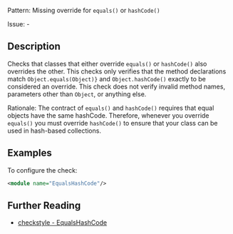 Pattern: Missing override for `equals()` or `hashCode()`

Issue: -

## Description

Checks that classes that either override `equals()` or `hashCode()` also overrides the other. This checks only verifies that the method declarations match `Object.equals(Object)}` and `Object.hashCode()` exactly to be considered an override. This check does not verify invalid method names, parameters other than `Object`, or anything else. 

Rationale: The contract of `equals()` and `hashCode()` requires that equal objects have the same hashCode. Therefore, whenever you override `equals()` you must override `hashCode()` to ensure that your class can be used in hash-based collections. 

## Examples

To configure the check: 


```xml
<module name="EqualsHashCode"/>
```

## Further Reading

* [checkstyle - EqualsHashCode](http://checkstyle.sourceforge.net/config_coding.html#EqualsHashCode)

